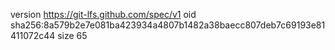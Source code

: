 version https://git-lfs.github.com/spec/v1
oid sha256:8a579b2e7e081ba423934a4807b1482a38baecc807deb7c69193e81411072c44
size 65
